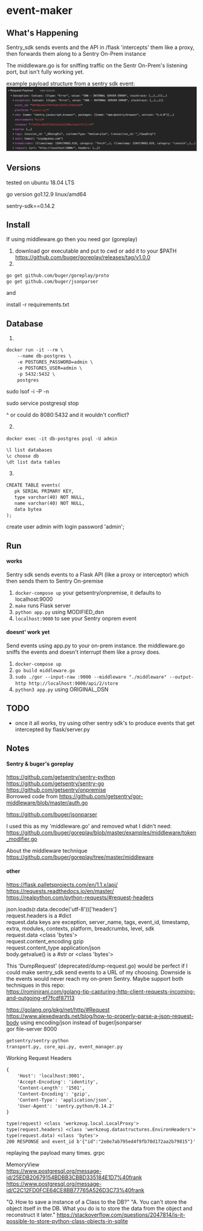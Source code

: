 # event-maker

## What's Happening

Sentry_sdk sends events and the API in /flask 'intercepts' them like a proxy, then forwards them along to a Sentry On-Prem instance

The middleware.go is for sniffing traffic on the Sentr On-Prem's listening port, but isn't fully working yet.

example payload structure from a sentry sdk event:  
![payload-structure](./img/payload-structure.png)

## Versions
tested on ubuntu 18.04 LTS

go version go1.12.9 linux/amd64

sentry-sdk==0.14.2

## Install
If using middleware.go then you need gor (goreplay)

1. download gor executable and put to cwd or add it to your $PATH  
https://github.com/buger/goreplay/releases/tag/v1.0.0
2.
```
go get github.com/buger/goreplay/proto  
go get github.com/buger/jsonparser
```

and

install -r requirements.txt

## Database
1.
```
docker run -it --rm \
    --name db-postgres \
    -e POSTGRES_PASSWORD=admin \
    -e POSTGRES_USER=admin \
    -p 5432:5432 \
    postgres
```
sudo lsof -i -P -n

sudo service postgresql stop

^ or could do 8080:5432 and it wouldn't conflict?

2.
`docker exec -it db-postgres psql -U admin`

```
\l list databases
\c choose db
\dt list data tables
```

3.
```
CREATE TABLE events(
   pk SERIAL PRIMARY KEY,
   type varchar(40) NOT NULL,
   name varchar(40) NOT NULL,
   data bytea
);
```

create user admin with login password 'admin';

## Run

#### works
Sentry sdk sends events to a Flask API (like a proxy or interceptor) which then sends them to Sentry On-premise
1. `docker-compose up` your getsentry/onpremise, it defaults to localhost:9000
2. `make` runs Flask server
3. `python app.py` using MODIFIED_dsn
4. `localhost:9000` to see your Sentry onprem event

#### doesnt' work yet
Send events using app.py to your on-prem instance. the middleware.go sniffs the events and doesn't interrupt them like a proxy does.   
1. `docker-compose up`
2. `go build middleware.go`
3. `sudo ./gor --input-raw :9000 --middleware "./middleware" --output-http http://localhost:9000/api/2/store`
3. `python3 app.py` using ORIGINAL_DSN

## TODO
- once it all works, try using other sentry sdk's to produce events that get intercepted by flask/server.py

## Notes
#### Sentry & buger's goreplay
https://github.com/getsentry/sentry-python  
https://github.com/getsentry/sentry-go  
https://github.com/getsentry/onpremise  
Borrowed code from https://github.com/getsentry/gor-middleware/blob/master/auth.go

https://github.com/buger/jsonparser

I used this as my 'middleware.go' and removed what I didn't need:  
https://github.com/buger/goreplay/blob/master/examples/middleware/token_modifier.go

About the middleware technique  
https://github.com/buger/goreplay/tree/master/middleware

#### other
https://flask.palletsprojects.com/en/1.1.x/api/  
https://requests.readthedocs.io/en/master/  
https://realpython.com/python-requests/#request-headers  

json.loads(r.data.decode('utf-8'))['headers']  
request.headers is a #dict  
request.data keys are exception, server_name, tags, event_id, timestamp, extra, modules, contexts, platform, breadcrumbs, level, sdk  
request.data <class 'bytes'>  
request.content_encoding gzip  
request.content_type application/json  
body.getvalue() is a #str or <class 'bytes'>  

This 'DumpRequest' (deprecated/dump-request.go) would be perfect if I could make sentry_sdk send events to a URL of my choosing. Downside is the events would never reach my on-prem Sentry. Maybe support both techniques in this repo:  
https://rominirani.com/golang-tip-capturing-http-client-requests-incoming-and-outgoing-ef7fcdf87113

https://golang.org/pkg/net/http/#Request  
https://www.alexedwards.net/blog/how-to-properly-parse-a-json-request-body using encoding/json instead of buger/jsonparser  
gor file-server 8000

```
getsentry/sentry-python
transport.py, core_api.py, event_manager.py
```

Working Request Headers
```
{
    'Host': 'localhost:3001',
    'Accept-Encoding': 'identity', 
    'Content-Length': '1501', 
    'Content-Encoding': 'gzip', 
    'Content-Type': 'application/json', 
    'User-Agent': 'sentry.python/0.14.2'
}
```

```
type(request) <class 'werkzeug.local.LocalProxy'>
type(request.headers) <class 'werkzeug.datastructures.EnvironHeaders'>
type(request.data) <class 'bytes'>
200 RESPONSE and event_id b'{"id":"2e8e7ab795ed4f9fb70d172aa2b79815"}'
```

replaying the payload many times. grpc


MemoryView  
https://www.postgresql.org/message-id/25EDB20679154BDBB3CBBD335184E1D7%40frank  
https://www.postgresql.org/message-id/C2C12FD0FCE64CE8BB77765A526D3C73%40frank  


"Q. How to save a instance of a Class to the DB?"
"A. You can't store the object itself in the DB. What you do is to store the data from the object and reconstruct it later."
https://stackoverflow.com/questions/2047814/is-it-possible-to-store-python-class-objects-in-sqlite